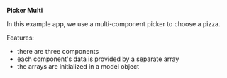 **Picker Multi**

In this example app, we use a multi-component picker to choose a pizza.

Features:
- there are three components
- each component's data is provided by a separate array
- the arrays are initialized in a model object
